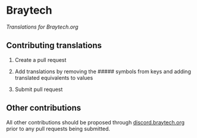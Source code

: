 # Braytech
_Translations for Braytech.org_

## Contributing translations

1.  Create a pull request

2.  Add translations by removing the ##### symbols from keys and adding translated equivalents to values

3.  Submit pull request

## Other contributions

All other contributions should be proposed through [discord.braytech.org](https://discord.braytech.org) prior to any pull requests being submitted.